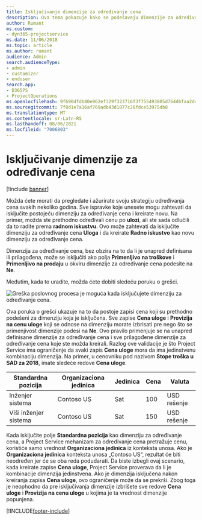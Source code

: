 ```yaml
---
title: Isključivanje dimenzije za određivanje cena
description: Ova tema pokazuje kako se podešavaju dimenzije za određivanje cena u rešenju Project Service.
author: Rumant
ms.custom:
- dyn365-projectservice
ms.date: 11/06/2018
ms.topic: article
ms.author: rumant
audience: Admin
search.audienceType:
- admin
- customizer
- enduser
search.app:
- D365PS
- ProjectOperations
ms.openlocfilehash: 9f690dfdb40e962ef329f323716f3f755493805d764dbfaa2d4f9d042231cee7
ms.sourcegitcommit: 7f8d1e7a16af769adb43d1877c28fdce53975db8
ms.translationtype: MT
ms.contentlocale: sr-Latn-RS
ms.lasthandoff: 08/06/2021
ms.locfileid: "7006803"
---
```

# <a name="turn-off-a-pricing-dimension"></a>Isključivanje dimenzije za određivanje cena

[!include [banner](../includes/psa-now-project-operations.md)]

Možda ćete morati da pregledate i ažurirate svoju strategiju određivanja cena svakih nekoliko godina. Sve ispravke koje unesete mogu zahtevati da isključite postojeću dimenziju za određivanje cena i kreirate novu. Na primer, možda ste prethodno određivali cenu po **ulozi**, ali ste sada odlučili da to radite prema **radnom iskustvu**. Ovo može zahtevati da isključite dimenziju za određivanje cena **Uloga** i da kreirate **Radno iskustvo** kao novu dimenziju za određivanje cena. 

Dimenzija za određivanje cena, bez obzira na to da li je unapred definisana ili prilagođena, može se isključiti ako polja **Primenljivo na troškove** i **Primenljivo na prodaju** u okviru dimenzije za određivanje cena podesite na **Ne**.

Međutim, kada to uradite, možda ćete dobiti sledeću poruku o grešci.

![Greška poslovnog procesa je moguća kada isključujete dimenziju za određivanje cena.](media/Business-Process-Error.png)


Ova poruka o grešci ukazuje na to da postoje zapisi cena koji su prethodno podešeni za dimenziju koja je isključena. Sve zapise **Cena uloge** i **Provizija na cenu uloge** koji se odnose na dimenziju morate izbrisati pre nego što se primenjivost dimenzije podesi na **Ne**. Ovo pravilo primenjuje se na unapred definisane dimenzije za određivanje cena i sve prilagođene dimenzije za određivanje cena koje ste možda kreirali. Razlog ove validacije je što Project Service ima ograničenje da svaki zapis **Cena uloge** mora da ima jedinstvenu kombinaciju dimenzija. Na primer, u cenovniku pod nazivom **Stope troška u SAD za 2018**, imate sledeće redove **Cena uloge**. 

| Standardna pozicija         | Organizaciona jedinica    |Jedinica   |Cena  |Valuta  |
| -----------------------|-------------|-------|-------|----------|
| Inženjer sistema|Contoso US|Sat| 100|USD rešenje|
| Viši inženjer sistema|Contoso US|Sat| 150| USD rešenje|


Kada isključite polje **Standardna pozicija** kao dimenziju za određivanje cena, a Project Service mehanizam za određivanje cena pretražuje cenu, koristiće samo vrednost **Organizaciona jedinica** iz konteksta unosa. Ako je **Organizaciona jedinica** konteksta unosa „Contoso US“, rezultat će biti neodređen jer će se oba reda podudarati. Da biste izbegli ovaj scenario, kada kreirate zapise **Cena uloge**, Project Service proverava da li je kombinacije dimenzija jedinstvena. Ako je dimenzija isključena nakon kreiranja zapisa **Cena uloge**, ovo ograničenje može da se prekrši. Zbog toga je neophodno da pre isključivanja dimenzije izbrišete sve redove **Cena uloge** i **Provizija na cenu uloge** u kojima je ta vrednost dimenzije popunjena.



[!INCLUDE[footer-include](../includes/footer-banner.md)]